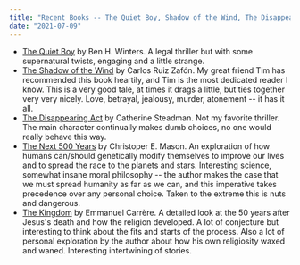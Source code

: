 ```yaml
---
title: "Recent Books -- The Quiet Boy, Shadow of the Wind, The Disappearing Act, Next 500 Years, The Kingdom"
date: "2021-07-09"
---
```


- [The Quiet Boy](https://www.goodreads.com/book/show/55934731-the-quiet-boy) by Ben H. Winters. A legal thriller but with some supernatural twists, engaging and a little strange.
- [The Shadow of the Wind](https://www.goodreads.com/book/show/1232.The_Shadow_of_the_Wind) by Carlos Ruiz Zafón. My great friend Tim has recommended this book heartily, and Tim is the most dedicated reader I know. This is a very good tale, at times it drags a little, but ties together very very nicely. Love, betrayal, jealousy, murder, atonement -- it has it all.
- [The Disappearing Act](https://www.goodreads.com/book/show/58053554-the-disappearing-act) by Catherine Steadman. Not my favorite thriller. The main character continually makes dumb choices, no one would really behave this way.
- [The Next 500 Years](https://www.goodreads.com/book/show/57799228-the-next-500-years) by Christoper E. Mason. An exploration of how humans can/should genetically modify themselves to improve our lives and to spread the race to the planets and stars. Interesting science, somewhat insane moral philosophy -- the author makes the case that we must spread humanity as far as we can, and this imperative takes precedence over any personal choice. Taken to the extreme this is nuts and dangerous.
- [The Kingdom](https://www.goodreads.com/book/show/34350046-the-kingdom) by Emmanuel Carrère. A detailed look at the 50 years after Jesus's death and how the religion developed. A lot of conjecture but interesting to think about the fits and starts of the process. Also a lot of personal exploration by the author about how his own religiosity waxed and waned. Interesting intertwining of stories.
